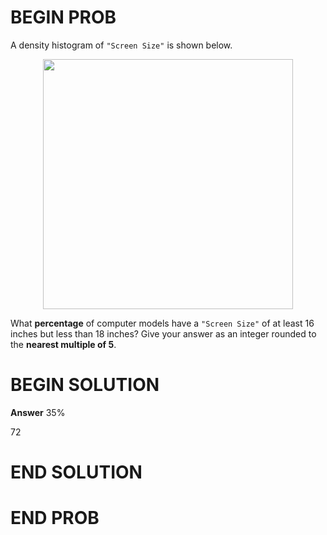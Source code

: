 # BEGIN PROB

A density histogram of `"Screen Size"` is shown below.

<center><img src="../../assets/images/wi24-quizzes/histogram.png" width=400></center>

What **percentage** of computer models have a `"Screen Size"` of at
least 16 inches but less than 18 inches? Give your answer as an integer
rounded to the **nearest multiple of 5**.

# BEGIN SOLUTION

**Answer** 35%

<average>72</average>

# END SOLUTION

# END PROB
